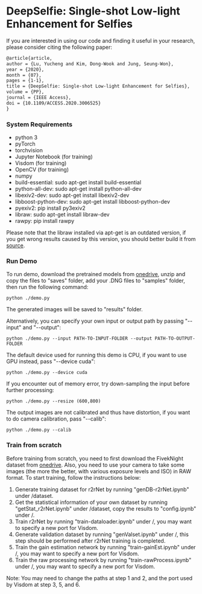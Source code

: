 # DeepSelfie: Single-shot Low-light Enhancement for Selfies

If you are interested in using our code and finding it useful in your research, please consider citing the following paper:

```latex
@article{article,
author = {Lu, Yucheng and Kim, Dong-Wook and Jung, Seung-Won},
year = {2020},
month = {07},
pages = {1-1},
title = {DeepSelfie: Single-shot Low-light Enhancement for Selfies},
volume = {PP},
journal = {IEEE Access},
doi = {10.1109/ACCESS.2020.3006525}
}
```



### System Requirements

- python 3
- pyTorch
- torchvision
- Jupyter Notebook (for training)
- Visdom (for training)
- OpenCV (for training)
- numpy
- build-essential: sudo apt-get install build-essential
- python-all-dev: sudo apt-get install python-all-dev
- libexiv2-dev: sudo apt-get install libexiv2-dev
- libboost-python-dev: sudo apt-get install libboost-python-dev
- pyexiv2: pip install py3exiv2
- libraw: sudo apt-get install libraw-dev
- rawpy: pip install rawpy

Please note that the libraw installed via apt-get is an outdated version, if you get wrong results caused by this version, you should better build it from [source](https://github.com/LibRaw/LibRaw).



### Run Demo

To run demo, download the pretrained models from [onedrive](https://dongguk0-my.sharepoint.com/:f:/g/personal/yc_lu_dongguk_edu/EoIwKeaFgZhAj9UaLoxVWDEBX3Yhs07mpXyJn5Y_Xj6aTQ?e=30kDcX), unzip and copy the files to "saves" folder, add your .DNG files to "samples" folder, then run the following command:

`python ./demo.py`

The generated images will be saved to "results" folder.

Alternatively, you can specify your own input or output path by passing "--input" and "--output":

`python ./demo.py --input PATH-TO-INPUT-FOLDER --output PATH-TO-OUTPUT-FOLDER`

The default device used for running this demo is CPU, if you want to use GPU instead, pass "--device cuda":

`python ./demo.py --device cuda`

If you encounter out of memory error, try down-sampling the input before further processing:

`python ./demo.py --resize (600,800)`

The output images are not calibrated and thus have distortion, if you want to do camera calibration, pass "--calib":

`python ./demo.py --calib`



### Train from scratch

Before training from scratch, you need to first download the FivekNight dataset from [onedrive](https://dongguk0-my.sharepoint.com/:f:/g/personal/yc_lu_dongguk_edu/EoIwKeaFgZhAj9UaLoxVWDEBX3Yhs07mpXyJn5Y_Xj6aTQ?e=30kDcX). Also, you need to use your camera to take some images (the more the better, with various exposure levels and ISO) in RAW format. To start training, follow the instructions below:

1. Generate training dataset for r2rNet by running "genDB-r2rNet.ipynb" under /dataset.
2. Get the statistical information of your own dataset by running "getStat_r2rNet.ipynb" under /dataset, copy the results to "config.ipynb" under /.
3. Train r2rNet by running "train-dataloader.ipynb" under /, you may want to specify a new port for Visdom.
4. Generate validation dataset by running "genValset.ipynb" under /, this step should be performed after r2rNet training is completed.
5. Train the gain estimation network by running "train-gainEst.ipynb" under /, you may want to specify a new port for Visdom.
6. Train the raw processing network by running "train-rawProcess.ipynb" under /, you may want to specify a new port for Visdom.

Note: You may need to change the paths at step 1 and 2, and the port used by Visdom at step 3, 5, and 6.

